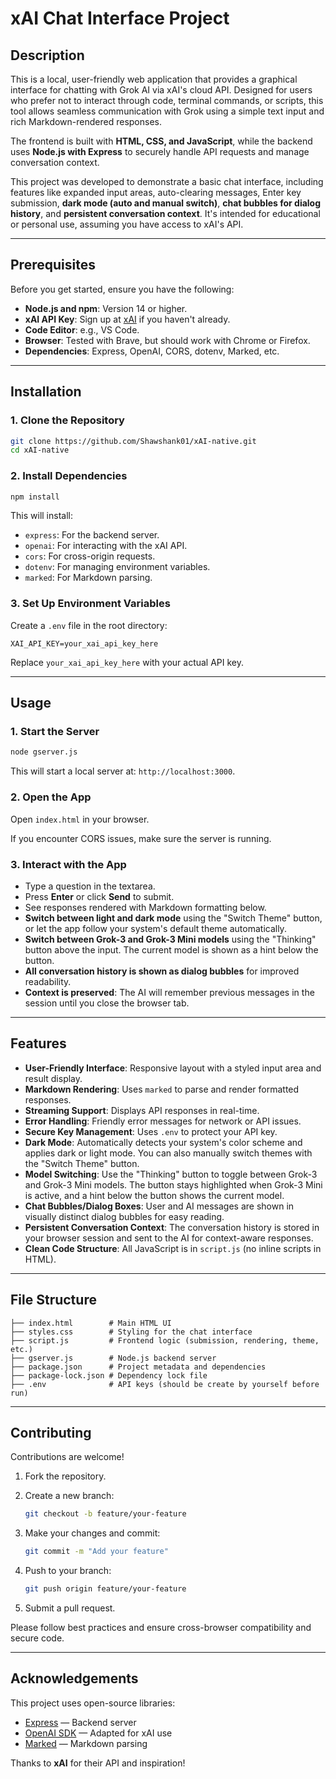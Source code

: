 # xAI Chat Interface Project

## Description

This is a local, user-friendly web application that provides a graphical interface for chatting with Grok AI via xAI's cloud API. Designed for users who prefer not to interact through code, terminal commands, or scripts, this tool allows seamless communication with Grok using a simple text input and rich Markdown-rendered responses.

The frontend is built with **HTML, CSS, and JavaScript**, while the backend uses **Node.js with Express** to securely handle API requests and manage conversation context.

This project was developed to demonstrate a basic chat interface, including features like expanded input areas, auto-clearing messages, Enter key submission, **dark mode (auto and manual switch)**, **chat bubbles for dialog history**, and **persistent conversation context**. It's intended for educational or personal use, assuming you have access to xAI's API.

---

## Prerequisites

Before you get started, ensure you have the following:

- **Node.js and npm**: Version 14 or higher.
- **xAI API Key**: Sign up at [xAI](https://x.ai) if you haven't already.
- **Code Editor**: e.g., VS Code.
- **Browser**: Tested with Brave, but should work with Chrome or Firefox.
- **Dependencies**: Express, OpenAI, CORS, dotenv, Marked, etc.

---

## Installation

### 1. Clone the Repository

```bash
git clone https://github.com/Shawshank01/xAI-native.git
cd xAI-native
```

### 2. Install Dependencies

```bash
npm install
```

This will install:

- `express`: For the backend server.
- `openai`: For interacting with the xAI API.
- `cors`: For cross-origin requests.
- `dotenv`: For managing environment variables.
- `marked`: For Markdown parsing.

### 3. Set Up Environment Variables

Create a `.env` file in the root directory:

```env
XAI_API_KEY=your_xai_api_key_here
```

Replace `your_xai_api_key_here` with your actual API key.

---

## Usage

### 1. Start the Server

```bash
node gserver.js
```

This will start a local server at: `http://localhost:3000`.

### 2. Open the App

Open `index.html` in your browser.

If you encounter CORS issues, make sure the server is running.

### 3. Interact with the App

- Type a question in the textarea.
- Press **Enter** or click **Send** to submit.
- See responses rendered with Markdown formatting below.
- **Switch between light and dark mode** using the "Switch Theme" button, or let the app follow your system's default theme automatically.
- **Switch between Grok-3 and Grok-3 Mini models** using the "Thinking" button above the input. The current model is shown as a hint below the button.
- **All conversation history is shown as dialog bubbles** for improved readability.
- **Context is preserved**: The AI will remember previous messages in the session until you close the browser tab.

---

## Features

- **User-Friendly Interface**: Responsive layout with a styled input area and result display.
- **Markdown Rendering**: Uses `marked` to parse and render formatted responses.
- **Streaming Support**: Displays API responses in real-time.
- **Error Handling**: Friendly error messages for network or API issues.
- **Secure Key Management**: Uses `.env` to protect your API key.
- **Dark Mode**: Automatically detects your system's color scheme and applies dark or light mode. You can also manually switch themes with the "Switch Theme" button.
- **Model Switching**: Use the "Thinking" button to toggle between Grok-3 and Grok-3 Mini models. The button stays highlighted when Grok-3 Mini is active, and a hint below the button shows the current model.
- **Chat Bubbles/Dialog Boxes**: User and AI messages are shown in visually distinct dialog bubbles for easy reading.
- **Persistent Conversation Context**: The conversation history is stored in your browser session and sent to the AI for context-aware responses.
- **Clean Code Structure**: All JavaScript is in `script.js` (no inline scripts in HTML).

---

## File Structure

```
├── index.html        # Main HTML UI
├── styles.css        # Styling for the chat interface
├── script.js         # Frontend logic (submission, rendering, theme, etc.)
├── gserver.js        # Node.js backend server
├── package.json      # Project metadata and dependencies
├── package-lock.json # Dependency lock file
├── .env              # API keys (should be create by yourself before run)
```

---

## Contributing

Contributions are welcome!

1. Fork the repository.
2. Create a new branch:

   ```bash
   git checkout -b feature/your-feature
   ```

3. Make your changes and commit:

   ```bash
   git commit -m "Add your feature"
   ```

4. Push to your branch:

   ```bash
   git push origin feature/your-feature
   ```

5. Submit a pull request.

Please follow best practices and ensure cross-browser compatibility and secure code.

---

## Acknowledgements

This project uses open-source libraries:

- [Express](https://expressjs.com/) — Backend server
- [OpenAI SDK](https://www.npmjs.com/package/openai) — Adapted for xAI use
- [Marked](https://github.com/markedjs/marked) — Markdown parsing

Thanks to **xAI** for their API and inspiration!